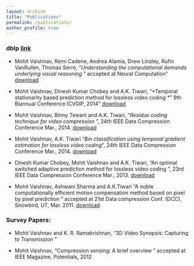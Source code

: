 ```yaml
---
layout: archive
title: "Publications"
permalink: /publications/
author_profile: true
---
```


### dblp [link](https://dblp.uni-trier.de/pers/hd/v/Vaishnav:Mohit)

* Mohit Vaishnav, Remi Cadene, Andrea Alamia, Drew Linsley, Rufin VanRullen, Thomas Serre, “*Understanding the computational demands underlying visual reasoning*
” accepted at Neural Computation”
[download](https://arxiv.org/abs/2108.03603)

* Mohit Vaishnav, Dinesh Kumar Chobey and A.K. Tiwari, “*Temporal 	stationarity based prediction method for lossless video coding *” 9th Biannual Conference ICVGIP, 2014”
[download](../files/paper1.pdf)

* Mohit Vaishnav, Binny Tewani and A.K. Tiwari, “*Residue 	 coding technique for video compression* ”, 24th 	IEEE Data Compression Conference Mar., 2014.
[download](../files/paper2.pdf)

* Mohit  Vaishnav, A.K. Tiwari “*Bin 	classification using temporal gradient estimation for lossless 	video coding*”, 	24th 	 IEEE Data Compression Conference Mar., 2014.
[download](../files/paper3.pdf)

* Dinesh Kumar Chobey, Mohit Vaishnav and A.K. Tiwari, “An 	optimal switched adaptive prediction method for lossless video 	coding 	”, 	23rd 	 IEEE Data Compression Conference Mar., 2013.
[download](../files/paper4.pdf)

* Mohit  Vaishnav, Ashwani Sharma and A.K.Tiwari “A noble computationally efficient motion compensation method based 	on pixel by pixel prediction ” accepted at 21st  Data compression Conf. (DCC), Snowbird, UT, Mar. 2011.
[download](../files/paper5.pdf)

### Survey Papers:

* Mohit Vaishnav and K. R. Ramakrishnan, “3D Video Synopsis: Capturing to Transmission ”

* Mohit Vaishnav, “Compression sensing: A brief overview ” accepted at IEEE Magazine, Potentials, 2012
